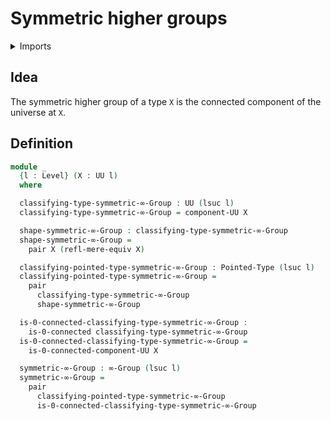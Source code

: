 # Symmetric higher groups

<details><summary>Imports</summary>
```agda
module group-theory.symmetric-higher-groups where
open import foundation.0-connected-types
open import foundation.connected-components-universes
open import foundation.dependent-pair-types
open import foundation.mere-equivalences
open import foundation.universe-levels
open import group-theory.higher-groups
open import structured-types.pointed-types
```
</details>

## Idea

The symmetric higher group of a type `X` is the connected component of the universe at `X`.

## Definition

```agda
module _
  {l : Level} (X : UU l)
  where

  classifying-type-symmetric-∞-Group : UU (lsuc l)
  classifying-type-symmetric-∞-Group = component-UU X

  shape-symmetric-∞-Group : classifying-type-symmetric-∞-Group
  shape-symmetric-∞-Group =
    pair X (refl-mere-equiv X)

  classifying-pointed-type-symmetric-∞-Group : Pointed-Type (lsuc l)
  classifying-pointed-type-symmetric-∞-Group =
    pair
      classifying-type-symmetric-∞-Group
      shape-symmetric-∞-Group

  is-0-connected-classifying-type-symmetric-∞-Group :
    is-0-connected classifying-type-symmetric-∞-Group
  is-0-connected-classifying-type-symmetric-∞-Group =
    is-0-connected-component-UU X

  symmetric-∞-Group : ∞-Group (lsuc l)
  symmetric-∞-Group =
    pair
      classifying-pointed-type-symmetric-∞-Group
      is-0-connected-classifying-type-symmetric-∞-Group
```
